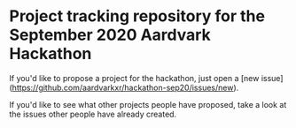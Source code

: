 # Project tracking repository for the September 2020 Aardvark Hackathon

If you'd like to propose a project for the hackathon, just open a [new issue] (https://github.com/aardvarkxr/hackathon-sep20/issues/new). 

If you'd like to see what other projects people have proposed, take a look at the issues other people have already created.
